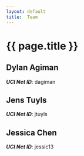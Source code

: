 ```yaml
---
layout: default
title:  Team
---
```


# {{ page.title }}


## Dylan Agiman
***UCI Net ID***: dagiman

## Jens Tuyls
***UCI Net ID***: jtuyls

## Jessica Chen
***UCI Net ID***: jessic13
